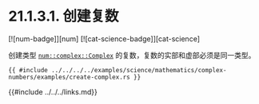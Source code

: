 # 21.1.3.1. 创建复数

[![num-badge]][num] [![cat-science-badge]][cat-science]

创建类型 [`num::complex::Complex`] 的复数，复数的实部和虚部必须是同一类型。

```rust,edition2018
{{ #include ../../../../examples/science/mathematics/complex-numbers/examples/create-complex.rs }}
```

[`num::complex::Complex`]: https://autumnai.github.io/cuticula/num/complex/struct.Complex.html

{{#include ../../../links.md}}
